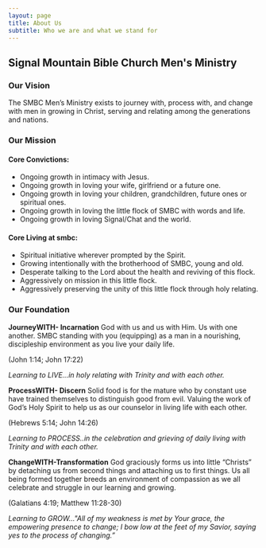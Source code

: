```yaml
---
layout: page
title: About Us
subtitle: Who we are and what we stand for
---
```


## Signal Mountain Bible Church Men's Ministry

### Our Vision
The SMBC Men’s Ministry exists to journey with, process with, and change with men in growing in Christ, serving and relating among the generations and nations.


### Our Mission

#### Core Convictions:
* Ongoing growth in intimacy with Jesus.
* Ongoing growth in loving your wife, girlfriend or a future one.
* Ongoing growth in loving your children, grandchildren, future ones or spiritual ones.
* Ongoing growth in loving the little flock of SMBC with words and life.
* Ongoing growth in loving Signal/Chat and the world.

#### Core Living at smbc:
* Spiritual initiative wherever prompted by the Spirit.
* Growing intentionally with the brotherhood of SMBC, young and old.
* Desperate talking to the Lord about the health and reviving of this flock.
* Aggressively on mission in this little flock.
* Aggressively preserving the unity of this little flock through holy relating.

### Our Foundation
**JourneyWITH- Incarnation**
God with us and us with Him. Us with one another. SMBC standing with you (equipping) as a man in a nourishing, discipleship environment as you live your daily life. 

(John 1:14; John 17:22)

_Learning to LIVE...in holy relating with Trinity and with each other._

**ProcessWITH- Discern**
Solid food is for the mature who by constant use have trained themselves to distinguish good from evil. Valuing the work of God’s Holy Spirit to help us as our counselor in living life with each other.

(Hebrews 5:14; John 14:26)

_Learning to PROCESS..in the celebration and grieving of daily living with Trinity and with each other._

**ChangeWITH-Transformation**
God graciously forms us into little “Christs” by detaching us from second things and attaching us to
first things. Us all being formed together breeds an environment of compassion as we all celebrate
and struggle in our learning and growing. 

(Galatians 4:19; Matthew 11:28-30)

_Learning to GROW..."All of my weakness is met by Your grace, the empowering presence to change; I bow low at the feet of my Savior, saying yes to the process of changing.”_
